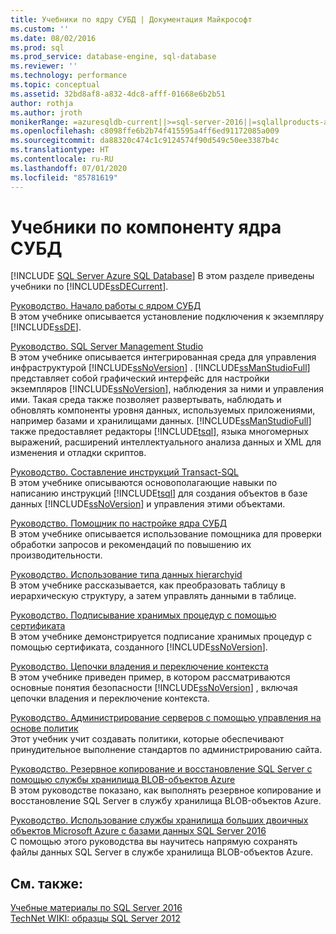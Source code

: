 ```yaml
---
title: Учебники по ядру СУБД | Документация Майкрософт
ms.custom: ''
ms.date: 08/02/2016
ms.prod: sql
ms.prod_service: database-engine, sql-database
ms.reviewer: ''
ms.technology: performance
ms.topic: conceptual
ms.assetid: 32bd8af8-a832-4dc8-afff-01668e6b2b51
author: rothja
ms.author: jroth
monikerRange: =azuresqldb-current||>=sql-server-2016||=sqlallproducts-allversions||>=sql-server-linux-2017||=azuresqldb-mi-current
ms.openlocfilehash: c8098ffe6b2b74f415595a4ff6ed91172085a009
ms.sourcegitcommit: da88320c474c1c9124574f90d549c50ee3387b4c
ms.translationtype: HT
ms.contentlocale: ru-RU
ms.lasthandoff: 07/01/2020
ms.locfileid: "85781619"
---
```

# <a name="database-engine-tutorials"></a>Учебники по компоненту ядра СУБД
[!INCLUDE [SQL Server Azure SQL Database](../includes/applies-to-version/sql-asdb.md)]
В этом разделе приведены учебники по [!INCLUDE[ssDECurrent](../includes/ssdecurrent-md.md)].  
  
[Руководство. Начало работы с ядром СУБД](../relational-databases/tutorial-getting-started-with-the-database-engine.md)  
В этом учебнике описывается установление подключения к экземпляру [!INCLUDE[ssDE](../includes/ssde-md.md)].  
  
[Руководство. SQL Server Management Studio](../tools/sql-server-management-studio/tutorial-sql-server-management-studio.md)  
В этом учебнике описывается интегрированная среда для управления инфраструктурой [!INCLUDE[ssNoVersion](../includes/ssnoversion-md.md)] . [!INCLUDE[ssManStudioFull](../includes/ssmanstudiofull-md.md)] представляет собой графический интерфейс для настройки экземпляров [!INCLUDE[ssNoVersion](../includes/ssnoversion-md.md)], наблюдения за ними и управления ими. Такая среда также позволяет развертывать, наблюдать и обновлять компоненты уровня данных, используемых приложениями, например базами и хранилищами данных. [!INCLUDE[ssManStudioFull](../includes/ssmanstudiofull-md.md)] также предоставляет редакторы [!INCLUDE[tsql](../includes/tsql-md.md)], языка многомерных выражений, расширений интеллектуального анализа данных и XML для изменения и отладки скриптов.  
  
[Руководство. Составление инструкций Transact-SQL](../t-sql/tutorial-writing-transact-sql-statements.md)  
В этом учебнике описываются основополагающие навыки по написанию инструкций [!INCLUDE[tsql](../includes/tsql-md.md)] для создания объектов в базе данных [!INCLUDE[ssNoVersion](../includes/ssnoversion-md.md)] и управления этими объектами.  
  
[Руководство. Помощник по настройке ядра СУБД](../tools/dta/tutorial-database-engine-tuning-advisor.md)  
В этом учебнике описывается использование помощника для проверки обработки запросов и рекомендаций по повышению их производительности.  
  
[Руководство. Использование типа данных hierarchyid](../relational-databases/tables/tutorial-using-the-hierarchyid-data-type.md)  
В этом учебнике рассказывается, как преобразовать таблицу в иерархическую структуру, а затем управлять данными в таблице.  
  
[Руководство. Подписывание хранимых процедур с помощью сертификата](../relational-databases/tutorial-signing-stored-procedures-with-a-certificate.md)  
В этом учебнике демонстрируется подписание хранимых процедур с помощью сертификата, созданного [!INCLUDE[ssNoVersion](../includes/ssnoversion-md.md)].  
  
[Руководство. Цепочки владения и переключение контекста](../relational-databases/tutorial-ownership-chains-and-context-switching.md)  
В этом учебнике приведен пример, в котором рассматриваются основные понятия безопасности [!INCLUDE[ssNoVersion](../includes/ssnoversion-md.md)] , включая цепочки владения и переключение контекста.  
  
[Руководство. Администрирование серверов с помощью управления на основе политик](../relational-databases/policy-based-management/tutorial-administering-servers-by-using-policy-based-management.md)  
Этот учебник учит создавать политики, которые обеспечивают принудительное выполнение стандартов по администрированию сайта.  
  
[Руководство. Резервное копирование и восстановление SQL Server с помощью службы хранилища BLOB-объектов Azure](~/relational-databases/tutorial-sql-server-backup-and-restore-to-azure-blob-storage-service.md)  
В этом руководстве показано, как выполнять резервное копирование и восстановление SQL Server в службу хранилища BLOB-объектов Azure.  
  
[Руководство. Использование службы хранилища больших двоичных объектов Microsoft Azure с базами данных SQL Server 2016](tutorial-use-azure-blob-storage-service-with-sql-server-2016.md)  
С помощью этого руководства вы научитесь напрямую сохранять файлы данных SQL Server в службе хранилища BLOB-объектов Azure.  
  
## <a name="see-also"></a>См. также:  
[Учебные материалы по SQL Server 2016](../sql-server/tutorials-for-sql-server-2016.md)  
[TechNet WIKI: образцы SQL Server 2012](https://go.microsoft.com/fwlink/?linkID=220734)  
  
  
  

